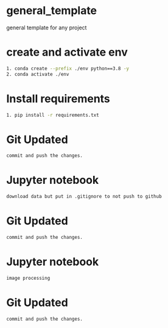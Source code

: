 # general_template
general template for any project

# create and activate env
```bash
1. conda create --prefix ./env python==3.8 -y
2. conda activate ./env
```
# Install requirements
```bash
1. pip install -r requirements.txt
```

# Git Updated
```bash
commit and push the changes.
```

# Jupyter notebook
```bash
download data but put in .gitignore to not push to github
```

# Git Updated
```bash
commit and push the changes.
```

# Jupyter notebook
```bash
image processing
```

# Git Updated
```bash
commit and push the changes.
```